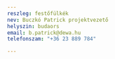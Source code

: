 ```yaml
---
reszleg: festőfülkék
nev: Buczkó Patrick projektvezető
helyszin: budaors
email: b.patrick@dewa.hu
telefonszam: "+36 23 889 784"

---
```

